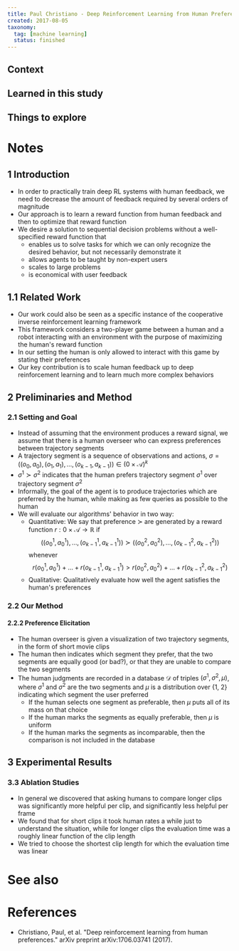 ```yaml
---
title: Paul Christiano - Deep Reinforcement Learning from Human Preferences (2017)
created: 2017-08-05
taxonomy:
  tag: [machine learning]
  status: finished
---
```


## Context

## Learned in this study

## Things to explore

# Notes
## 1 Introduction
* In order to practically train deep RL systems with human feedback, we need to decrease the amount of feedback required by several orders of magnitude
* Our approach is to learn a reward function from human feedback and then to optimize that reward function
* We desire a solution to sequential decision problems without a well-specified reward function that
	* enables us to solve tasks for which we can only recognize the desired behavior, but not necessarily demonstrate it
	* allows agents to be taught by non-expert users
	* scales to large problems
	* is economical with user feedback

## 1.1 Related Work
* Our work could also be seen as a specific instance of the cooperative inverse reinforcement learning framework
* This framework considers a two-player game between a human and a robot interacting with an environment with the purpose of maximizing the human's reward function
* In our setting the human is only allowed to interact with this game by stating their preferences
* Our key contribution is to scale human feedback up to deep reinforcement learning and to learn much more complex behaviors

## 2 Preliminaries and Method
### 2.1 Setting and Goal
* Instead of assuming that the environment produces a reward signal, we assume that there is a human overseer who can express preferences between trajectory segments
* A trajectory segment is a sequence of observations and actions, $\sigma = ((o_0, a_0), (o_1, a_1), \dots, (o_{k-1}, a_{k-1})) \in (\mathcal{0} \times \mathcal{A})^k$
* $\sigma^1 \succ \sigma^2$ indicates that the human prefers trajectory segment $\sigma^1$ over trajectory segment $\sigma^2$
* Informally, the goal of the agent is to produce trajectories which are preferred by the human, while making as few queries as possible to the human
* We will evaluate our algorithms' behavior in two way:
	* Quantitative: We say that preference $\succ$ are generated by a reward function $r: \mathcal{0} \times \mathcal{A} \rightarrow \mathbb{R}$ if
$$
((o_0^1, a_0^1), \dots, (o_{k-1}^1, a_{k-1}^1)) \succ ((o_0^2, a_0^2), \dots, (o_{k-1}^2, a_{k-1}^2))
$$
whenever
$$
r(o_0^1, a_0^1) + \dots + r(o_{k-1}^1, a_{k-1}^1) > r(o_0^2, a_0^2) + \dots + r(o_{k-1}^2, a_{k-1}^2)
$$
	* Qualitative: Qualitatively evaluate how well the agent satisfies the human's preferences

### 2.2 Our Method
#### 2.2.2 Preference Elicitation
* The human overseer is given a visualization of two trajectory segments, in the form of short movie clips
* The human then indicates which segment they prefer, that the two segments are equally good (or bad?), or that they are unable to compare the two segments
* The human judgments are recorded in a database $\mathcal{D}$ of triples $(\sigma^1, \sigma^2, \mu)$, where $\sigma^1$ and $\sigma^2$ are the two segments and $\mu$ is a distribution over {1, 2} indicating which segment the user preferred
	* If the human selects one segment as preferable, then $\mu$ puts all of its mass on that choice
	* If the human marks the segments as equally preferable, then $\mu$ is uniform
	* If the human marks the segments as incomparable, then the comparison is not included in the database

## 3 Experimental Results
### 3.3 Ablation Studies
* In general we discovered that asking humans to compare longer clips was significantly more helpful per clip, and significantly less helpful per frame
* We found that for short clips it took human rates a while just to understand the situation, while for longer clips the evaluation time was a roughly linear function of the clip length
* We tried to choose the shortest clip length for which the evaluation time was linear

# See also

# References
* Christiano, Paul, et al. "Deep reinforcement learning from human preferences." arXiv preprint arXiv:1706.03741 (2017).
